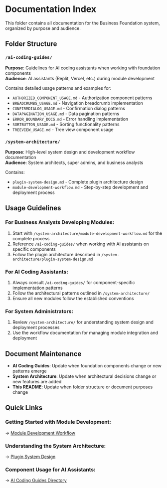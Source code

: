 # Documentation Index

This folder contains all documentation for the Business Foundation system, organized by purpose and audience.

## Folder Structure

### `/ai-coding-guides/`
**Purpose**: Guidelines for AI coding assistants when working with foundation components  
**Audience**: AI assistants (Replit, Vercel, etc.) during module development  

Contains detailed usage patterns and examples for:
- `AUTHORIZED_COMPONENT_USAGE.md` - Authorization component patterns
- `BREADCRUMBS_USAGE.md` - Navigation breadcrumb implementation
- `CONFIRMDIALOG_USAGE.md` - Confirmation dialog patterns
- `DATAPAGINATION_USAGE.md` - Data pagination patterns
- `ERROR_BOUNDARY_DOCS.md` - Error handling implementation
- `SORTBUTTON_USAGE.md` - Sorting functionality patterns
- `TREEVIEW_USAGE.md` - Tree view component usage

### `/system-architecture/`
**Purpose**: High-level system design and development workflow documentation  
**Audience**: System architects, super admins, and business analysts  

Contains:
- `plugin-system-design.md` - Complete plugin architecture design
- `module-development-workflow.md` - Step-by-step development and deployment process

## Usage Guidelines

### For Business Analysts Developing Modules:
1. Start with `/system-architecture/module-development-workflow.md` for the complete process
2. Reference `/ai-coding-guides/` when working with AI assistants on specific components
3. Follow the plugin architecture described in `/system-architecture/plugin-system-design.md`

### For AI Coding Assistants:
1. Always consult `/ai-coding-guides/` for component-specific implementation patterns
2. Follow the architectural patterns outlined in `/system-architecture/`
3. Ensure all new modules follow the established conventions

### For System Administrators:
1. Review `/system-architecture/` for understanding system design and deployment processes
2. Use the workflow documentation for managing module integration and deployment

## Document Maintenance

- **AI Coding Guides**: Update when foundation components change or new patterns emerge
- **System Architecture**: Update when architectural decisions change or new features are added
- **This README**: Update when folder structure or document purposes change

## Quick Links

### Getting Started with Module Development:
→ [Module Development Workflow](system-architecture/module-development-workflow.md)

### Understanding the System Architecture:
→ [Plugin System Design](system-architecture/plugin-system-design.md)

### Component Usage for AI Assistants:
→ [AI Coding Guides Directory](ai-coding-guides/)